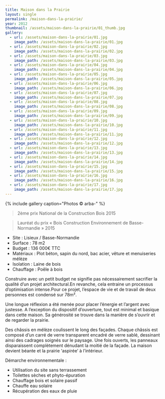 ```yaml
---
title: Maison dans la Prairie
layout: single
permalink: /maison-dans-la-prairie/
year: 2012
thumbnail: /assets/maison-dans-la-prairie/01_thumb.jpg
gallery:
  - url: /assets/maison-dans-la-prairie/01.jpg
    image_path: /assets/maison-dans-la-prairie/01.jpg
  - url: /assets/maison-dans-la-prairie/02.jpg
    image_path: /assets/maison-dans-la-prairie/02.jpg
  - url: /assets/maison-dans-la-prairie/03.jpg
    image_path: /assets/maison-dans-la-prairie/03.jpg
  - url: /assets/maison-dans-la-prairie/04.jpg
    image_path: /assets/maison-dans-la-prairie/04.jpg
  - url: /assets/maison-dans-la-prairie/05.jpg
    image_path: /assets/maison-dans-la-prairie/05.jpg
  - url: /assets/maison-dans-la-prairie/06.jpg
    image_path: /assets/maison-dans-la-prairie/06.jpg
  - url: /assets/maison-dans-la-prairie/07.jpg
    image_path: /assets/maison-dans-la-prairie/07.jpg
  - url: /assets/maison-dans-la-prairie/08.jpg
    image_path: /assets/maison-dans-la-prairie/08.jpg
  - url: /assets/maison-dans-la-prairie/09.jpg
    image_path: /assets/maison-dans-la-prairie/09.jpg
  - url: /assets/maison-dans-la-prairie/10.jpg
    image_path: /assets/maison-dans-la-prairie/10.jpg
  - url: /assets/maison-dans-la-prairie/11.jpg
    image_path: /assets/maison-dans-la-prairie/11.jpg
  - url: /assets/maison-dans-la-prairie/12.jpg
    image_path: /assets/maison-dans-la-prairie/12.jpg
  - url: /assets/maison-dans-la-prairie/13.jpg
    image_path: /assets/maison-dans-la-prairie/13.jpg
  - url: /assets/maison-dans-la-prairie/14.jpg
    image_path: /assets/maison-dans-la-prairie/14.jpg
  - url: /assets/maison-dans-la-prairie/15.jpg
    image_path: /assets/maison-dans-la-prairie/15.jpg
  - url: /assets/maison-dans-la-prairie/16.jpg
    image_path: /assets/maison-dans-la-prairie/16.jpg
  - url: /assets/maison-dans-la-prairie/17.jpg
    image_path: /assets/maison-dans-la-prairie/17.jpg
---
```


{% include gallery caption="Photos © arba-" %}

> 2ème prix National de la Construction Bois 2015​

> Lauréat du ​prix « Bois Construction Environnement de Basse-Normandie » 201​​​​​5​

  * Site : Lisieux / Basse-Normandie
  * Surface : 78 m2
  * Budget : 136 000€ TTC
  * Matériaux : Plot béton, sapin du nord, bac acier, vêture et menuiseries mélèze
  * Isolation : Laine de bois
  * Chauffage : Poêle à bois

Construire avec un petit budget ne signifie pas nécessairement sacrifier la qualité d’un projet architectural.En revanche, cela entraine un processus d’optimisation intense.Pour ce projet, l’espace de vie et de travail de deux personnes est condensé sur 78m².

Une longue réflexion a été menée pour placer l’énergie et l’argent avec justesse. A l’exception du dispositif d’ouverture, tout est minimal et basique dans cette maison. Sa générosité se trouve dans la manière de s’ouvrir et de regarder la prairie.

Des châssis en mélèze coulissent le long des façades. Chaque châssis est composé d’un carré de verre transparent encadré de verre sablé, dessinant ainsi des cadrages soignés sur le paysage.
Une fois ouverts, les panneaux disparaissent complètement dénudant la moitié de la façade. La maison devient béante et la prairie ‘aspirée’ à l’intérieur.

Démarche environnementale : 
  * Utilisation du site sans terrassement 
  * Toilettes sèches et phyto-épuration 
  * Chauffage bois et solaire passif 
  * Chauffe eau solaire 
  * Récupération des eaux de pluie
